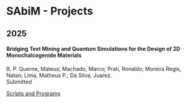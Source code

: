 # SAbiM - Projects 


## 2025
<h4>Bridging Text Mining and Quantum Simulations for the Design of 2D Monochalcogenide Materials</h4>
</h6>B. P. Querne, Mateus; Machado, Marco; Prati, Ronaldo; Moreira Regis, Natan; Lima, Matheus P.; Da Silva, Juarez.</h6>
<br />
<h7>Submitted</h7>

[Scripts and Programs](https://github.com/SabiM-UFSCar/projects/tree/cf18ecc86f8374860456a8a1430643cfd12a5f80/2025-2D-Monochalcogenide)
